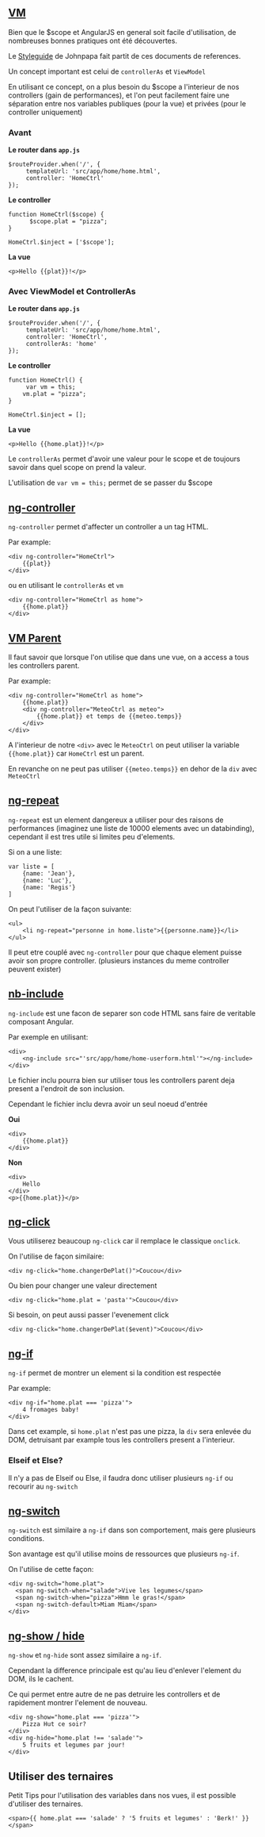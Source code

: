 ## [VM](#view-model)

Bien que le $scope et AngularJS en general soit facile d'utilisation, de nombreuses bonnes pratiques ont été découvertes.

Le [Styleguide](https://github.com/johnpapa/angular-styleguide/blob/master/a1/README.md) de Johnpapa fait partit de ces documents de references.

Un concept important est celui de `controllerAs` et `ViewModel`

En utilisant ce concept, on a plus besoin du $scope a l'interieur de nos controllers (gain de performances), et l'on peut facilement faire une séparation entre nos variables publiques (pour la vue) et privées (pour le controller uniquement)

### Avant

**Le router  dans `app.js`**

```
$routeProvider.when('/', {
     templateUrl: 'src/app/home/home.html',
     controller: 'HomeCtrl'
});
```

**Le controller**

```
function HomeCtrl($scope) {
      $scope.plat = "pizza";
}

HomeCtrl.$inject = ['$scope'];
```

**La vue**

```
<p>Hello {{plat}}!</p>
```

### Avec ViewModel et ControllerAs

**Le router  dans `app.js`**

```
$routeProvider.when('/', {
     templateUrl: 'src/app/home/home.html',
     controller: 'HomeCtrl',
     controllerAs: 'home'
});
```

**Le controller**

```
function HomeCtrl() {
	 var vm = this;
    vm.plat = "pizza";
}

HomeCtrl.$inject = [];
```

**La vue**

```
<p>Hello {{home.plat}}!</p>
```

Le `controllerAs` permet d'avoir une valeur pour le scope et de toujours savoir dans quel scope on prend la valeur.

L'utilisation de `var vm = this;` permet de se passer du $scope

## [ng-controller](#ng-controller)

`ng-controller` permet d'affecter un controller a un tag HTML.

Par example:

```
<div ng-controller="HomeCtrl">
	{{plat}}
</div>
```
ou en utilisant le `controllerAs` et `vm`

```
<div ng-controller="HomeCtrl as home">
	{{home.plat}}
</div>
```


## [VM Parent](#vm-parent)

Il faut savoir que lorsque l'on utilise que dans une vue, on a access a tous les controllers parent.

Par example:

```
<div ng-controller="HomeCtrl as home">
	{{home.plat}}
	<div ng-controller="MeteoCtrl as meteo">
		{{home.plat}} et temps de {{meteo.temps}}
	</div>
</div>
```
A l'interieur de notre `<div>` avec le `MeteoCtrl` on peut utiliser la variable `{{home.plat}}` car `HomeCtrl` est un parent.

En revanche on ne peut pas utiliser `{{meteo.temps}}` en dehor de la `div` avec `MeteoCtrl`

## [ng-repeat](#ng-repeat)

`ng-repeat` est un element dangereux a utiliser pour des raisons de performances (imaginez une liste de 10000 elements avec un databinding), cependant il est tres utile si limites peu d'elements.

Si on a une liste:

```
var liste = [
	{name: 'Jean'},
	{name: 'Luc'},
	{name: 'Regis'}
]
```

On peut l'utiliser de la façon suivante:

```
<ul>
	<li ng-repeat="personne in home.liste">{{personne.name}}</li>
</ul>
```
Il peut etre couplé avec `ng-controller` pour que chaque element puisse avoir son propre controller. (plusieurs instances du meme controller peuvent exister)

## [nb-include](#ng-include)

`ng-include` est une facon de separer son code HTML sans faire de veritable composant Angular.

Par exemple en utilisant:

```
<div>
	<ng-include src="'src/app/home/home-userform.html'"></ng-include>
</div>
```

Le fichier inclu pourra bien sur utiliser tous les controllers parent deja present a l'endroit de son inclusion.

Cependant le fichier inclu devra avoir un seul noeud d'entrée

**Oui**

```
<div>
	{{home.plat}}
</div>
```

**Non**

```
<div>
	Hello
</div>
<p>{{home.plat}}</p>
```

## [ng-click](#ng-click)

Vous utiliserez beaucoup `ng-click` car il remplace le classique `onclick`.

On l'utilise de façon similaire:

```
<div ng-click="home.changerDePlat()">Coucou</div>
```

Ou bien pour changer une valeur directement

```
<div ng-click="home.plat = 'pasta'">Coucou</div>
```

Si besoin, on peut aussi passer l'evenement click

```
<div ng-click="home.changerDePlat($event)">Coucou</div>
```

## [ng-if](#ng-if)

`ng-if` permet de montrer un element si la condition est respectée

Par example:

```
<div ng-if="home.plat === 'pizza'">
	4 fromages baby!
</div>
```

Dans cet example, si `home.plat` n'est pas une pizza, la `div` sera enlevée du DOM, detruisant par example tous les controllers present a l'interieur.

### Elseif et Else?

Il n'y a pas de Elseif ou Else, il faudra donc utiliser plusieurs `ng-if` ou recourir au `ng-switch`

## [ng-switch](#ng-switch)

`ng-switch` est similaire a `ng-if` dans son comportement, mais gere plusieurs conditions.

Son avantage est qu'il utilise moins de ressources que plusieurs `ng-if`.

On l'utilise de cette façon:

```
<div ng-switch="home.plat">
  <span ng-switch-when="salade">Vive les legumes</span>
  <span ng-switch-when="pizza">Hmm le gras!</span>
  <span ng-switch-default>Miam Miam</span>
</div>
```

## [ng-show / hide](#ng-show)

`ng-show` et `ng-hide` sont assez similaire a `ng-if`.

Cependant la difference principale est qu'au lieu d'enlever l'element du DOM, ils le cachent.

Ce qui permet entre autre de ne pas detruire les controllers et de rapidement montrer l'element de nouveau.

```
<div ng-show="home.plat === 'pizza'">
	Pizza Hut ce soir?
</div>
<div ng-hide="home.plat !== 'salade'">
	5 fruits et legumes par jour!
</div>
```

## Utiliser des ternaires

Petit Tips pour l'utilisation des variables dans nos vues, il est possible d'utiliser des ternaires.

```
<span>{{ home.plat === 'salade' ? '5 fruits et legumes' : 'Berk!' }}</span>
```